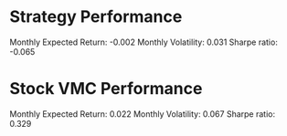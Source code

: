 # Strategy Performance
Monthly Expected Return: -0.002
Monthly Volatility: 0.031
Sharpe ratio: -0.065
# Stock VMC Performance
Monthly Expected Return: 0.022
Monthly Volatility: 0.067
Sharpe ratio: 0.329
